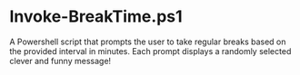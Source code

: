 # Invoke-BreakTime.ps1
A Powershell script that prompts the user to take regular breaks based on the provided interval in minutes. Each prompt displays a randomly selected clever and funny message!

